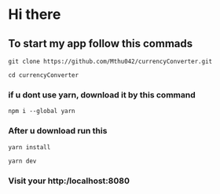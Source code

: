 <h1>Hi there</h1>
<h2>
To start my app follow this commads</h2>

```
git clone https://github.com/Mthu042/currencyConverter.git
```

```
cd currencyConverter 
```

<h3>if u dont use yarn, download it  by this command </h3>

```
npm i --global yarn
```

<h3>After u download run this</h3>

```
yarn install
```

```
yarn dev
```

<h3>Visit your http:/localhost:8080 </h3>
